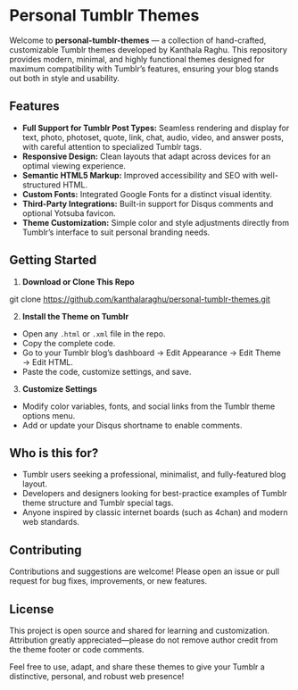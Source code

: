 # Personal Tumblr Themes

Welcome to **personal-tumblr-themes** — a collection of hand-crafted, customizable Tumblr themes developed by Kanthala Raghu. This repository provides modern, minimal, and highly functional themes designed for maximum compatibility with Tumblr’s features, ensuring your blog stands out both in style and usability.

## Features

- **Full Support for Tumblr Post Types:** Seamless rendering and display for text, photo, photoset, quote, link, chat, audio, video, and answer posts, with careful attention to specialized Tumblr tags.
- **Responsive Design:** Clean layouts that adapt across devices for an optimal viewing experience.
- **Semantic HTML5 Markup:** Improved accessibility and SEO with well-structured HTML.
- **Custom Fonts:** Integrated Google Fonts for a distinct visual identity.
- **Third-Party Integrations:** Built-in support for Disqus comments and optional Yotsuba favicon.
- **Theme Customization:** Simple color and style adjustments directly from Tumblr’s interface to suit personal branding needs.

## Getting Started

1. **Download or Clone This Repo**

git clone https://github.com/kanthalaraghu/personal-tumblr-themes.git

2. **Install the Theme on Tumblr**
- Open any `.html` or `.xml` file in the repo.
- Copy the complete code.
- Go to your Tumblr blog’s dashboard → Edit Appearance → Edit Theme → Edit HTML.
- Paste the code, customize settings, and save.

3. **Customize Settings**
- Modify color variables, fonts, and social links from the Tumblr theme options menu.
- Add or update your Disqus shortname to enable comments.

## Who is this for?

- Tumblr users seeking a professional, minimalist, and fully-featured blog layout.
- Developers and designers looking for best-practice examples of Tumblr theme structure and Tumblr special tags.
- Anyone inspired by classic internet boards (such as 4chan) and modern web standards.

## Contributing

Contributions and suggestions are welcome! Please open an issue or pull request for bug fixes, improvements, or new features.

## License

This project is open source and shared for learning and customization. Attribution greatly appreciated—please do not remove author credit from the theme footer or code comments.

Feel free to use, adapt, and share these themes to give your Tumblr a distinctive, personal, and robust web presence!
